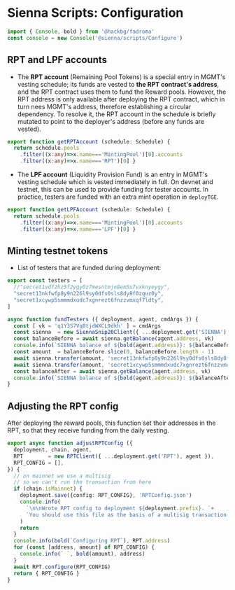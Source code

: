 # Sienna Scripts: Configuration

```typescript
import { Console, bold } from '@hackbg/fadroma'
const console = new Console('@sienna/scripts/Configure')
```

## RPT and LPF accounts

* The **RPT account** (Remaining Pool Tokens) is a special entry 
  in MGMT's vesting schedule; its funds are vested to **the RPT contract's address**,
  and the RPT contract uses them to fund the Reward pools.
  However, the RPT address is only available after deploying the RPT contract,
  which in turn nees MGMT's address, therefore establishing a
  circular dependency. To resolve it, the RPT account in the schedule
  is briefly mutated to point to the deployer's address (before any funds are vested).

```typescript
export function getRPTAccount (schedule: Schedule) {
  return schedule.pools
    .filter((x:any)=>x.name==='MintingPool')[0].accounts
    .filter((x:any)=>x.name==='RPT')[0] }
```

* The **LPF account** (Liquidity Provision Fund) is an entry in MGMT's vesting schedule
  which is vested immediately in full. On devnet and testnet, this can be used
  to provide funding for tester accounts. In practice, testers are funded with an extra
  mint operation in `deployTGE`.

```typescript
export function getLPFAccount (schedule: Schedule) {
  return schedule.pools
    .filter((x:any)=>x.name==='MintingPool')[0].accounts
    .filter((x:any)=>x.name==='LPF')[0] }
```

## Minting testnet tokens

* List of testers that are funded during deployment:

```typescript
export const testers = [
  //"secret1vdf2hz5f2ygy0z7mesntmje8em5u7vxknyeygy",
  "secret13nkfwfp8y9n226l9sy0dfs0sls8dy8f0zquz0y",
  "secret1xcywp5smmmdxudc7xgnrezt6fnzzvmxqf7ldty",
]

async function fundTesters ({ deployment, agent, cmdArgs }) {
  const [ vk = 'q1Y3S7Vq8tjdWXCL9dkh' ] = cmdArgs
  const sienna  = new SiennaSnip20Client({ ...deployment.get('SIENNA'), agent })
  const balanceBefore = await sienna.getBalance(agent.address, vk)
  console.info(`SIENNA balance of ${bold(agent.address)}: ${balanceBefore}`)
  const amount  = balanceBefore.slice(0, balanceBefore.length - 1)
  await sienna.transfer(amount, 'secret13nkfwfp8y9n226l9sy0dfs0sls8dy8f0zquz0y')
  await sienna.transfer(amount, 'secret1xcywp5smmmdxudc7xgnrezt6fnzzvmxqf7ldty')
  const balanceAfter = await sienna.getBalance(agent.address, vk)
  console.info(`SIENNA balance of ${bold(agent.address)}: ${balanceAfter}`)
}
```

## Adjusting the RPT config

After deploying the reward pools,
this function set their addresses in the RPT,
so that they receive funding from the daily vesting.

```typescript
export async function adjustRPTConfig ({
  deployment, chain, agent,
  RPT        = new RPTClient({ ...deployment.get('RPT'), agent }),
  RPT_CONFIG = [],
}) {
  // on mainnet we use a multisig
  // so we can't run the transaction from here
  if (chain.isMainnet) {
    deployment.save({config: RPT_CONFIG}, 'RPTConfig.json')
    console.info(
      `\n\nWrote RPT config to deployment ${deployment.prefix}. `+
      `You should use this file as the basis of a multisig transaction.`
    )
    return
  }
  console.info(bold(`Configuring RPT`), RPT.address)
  for (const [address, amount] of RPT_CONFIG) {
    console.info(` `, bold(amount), address)
  }
  await RPT.configure(RPT_CONFIG)
  return { RPT_CONFIG }
}
```
